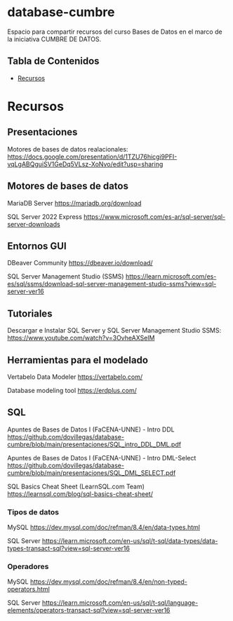 # database-cumbre
Espacio para compartir recursos del curso Bases de Datos  en el marco de la iniciativa CUMBRE DE DATOS.

## Tabla de Contenidos

- [Recursos](#Recursos)


# Recursos

## Presentaciones
Motores de bases de datos realacionales: https://docs.google.com/presentation/d/1TZU76hicgi9PFI-vqLgABQguiSV1GeDq5VLsz-XoNvo/edit?usp=sharing
## Motores de bases de datos

MariaDB Server https://mariadb.org/download 

SQL Server 2022 Express https://www.microsoft.com/es-ar/sql-server/sql-server-downloads

## Entornos GUI

DBeaver Community https://dbeaver.io/download/

SQL Server Management Studio (SSMS) https://learn.microsoft.com/es-es/sql/ssms/download-sql-server-management-studio-ssms?view=sql-server-ver16

## Tutoriales

Descargar e Instalar SQL Server y SQL Server Management Studio SSMS: https://www.youtube.com/watch?v=3OvheAXSelM

## Herramientas para el modelado
Vertabelo Data Modeler https://vertabelo.com/

Database modeling tool https://erdplus.com/

## SQL
Apuntes de Bases de Datos I (FaCENA-UNNE) - Intro DDL https://github.com/dovillegas/database-cumbre/blob/main/presentaciones/SQL_intro_DDL_DML.pdf

Apuntes de Bases de Datos I (FaCENA-UNNE) - Intro DML-Select https://github.com/dovillegas/database-cumbre/blob/main/presentaciones/SQL_DML_SELECT.pdf

SQL Basics Cheat Sheet (LearnSQL.com Team) https://learnsql.com/blog/sql-basics-cheat-sheet/

### Tipos de datos 
MySQL https://dev.mysql.com/doc/refman/8.4/en/data-types.html

SQL Server https://learn.microsoft.com/en-us/sql/t-sql/data-types/data-types-transact-sql?view=sql-server-ver16

### Operadores

MySQL https://dev.mysql.com/doc/refman/8.4/en/non-typed-operators.html

SQL Server https://learn.microsoft.com/en-us/sql/t-sql/language-elements/operators-transact-sql?view=sql-server-ver16
